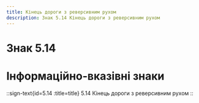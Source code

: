 ```yaml
---
title: Кінець дороги з реверсивним рухом
description: Знак 5.14 Кінець дороги з реверсивним рухом
---
```

# Знак 5.14
# Інформаційно-вказівні знаки
::sign-text{id=5.14 :title=title}
5.14 Кінець дороги з реверсивним рухом
::